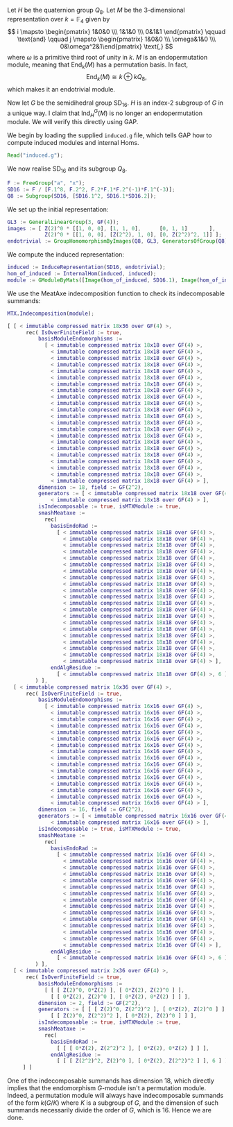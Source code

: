 Let $H$ be the quaternion group $Q_8$. Let $M$ be the $3$-dimensional representation over $k = \mathbb{F}_4$ given by
$$ i \mapsto \begin{pmatrix} 1&0&0 \\\ 1&1&0 \\\ 0&1&1 \end{pmatrix} \qquad \text{and} \qquad j \mapsto \begin{pmatrix} 1&0&0 \\\ \omega&1&0 \\\ 0&\omega^2&1\end{pmatrix} \text{,} $$
where $\omega$ is a primitive third root of unity in $k$. $M$ is an endopermutation module, meaning that $\operatorname{End}_k(M)$ has a permutation basis. In fact,
$$ \operatorname{End}_k(M) \cong k \oplus kQ_8 \text{,} $$
which makes it an endotrivial module.

Now let $G$ be the semidihedral group $\mathrm{SD}_{16}$. $H$ is an index-$2$ subgroup of $G$ in a unique way. I claim that $\operatorname{Ind}^G_H(M)$ is no longer an endopermutation module. We will verify this directly using GAP.

We begin by loading the supplied ```induced.g``` file, which tells GAP how to compute induced modules and internal Homs.

```GAP
Read("induced.g");
```

We now realise $\mathrm{SD}_{16}$ and its subgroup $Q_8$.

```GAP
F := FreeGroup("a", "x");
SD16 := F / [F.1^8, F.2^2, F.2*F.1*F.2^(-1)*F.1^(-3)];
Q8 := Subgroup(SD16, [SD16.1^2, SD16.1*SD16.2]);
```

We set up the initial representation:
```GAP
GL3 := GeneralLinearGroup(3, GF(4));
images := [ Z(2)^0 * [[1, 0, 0], [1, 1, 0],      [0, 1, 1]       ],
            Z(2)^0 * [[1, 0, 0], [Z(2^2), 1, 0], [0, Z(2^2)^2, 1]] ];
endotrivial := GroupHomomorphismByImages(Q8, GL3, GeneratorsOfGroup(Q8), images);
```

We compute the induced representation:
```GAP
induced := InduceRepresentation(SD16, endotrivial);
hom_of_induced := InternalHom(induced, induced);
module := GModuleByMats([Image(hom_of_induced, SD16.1), Image(hom_of_induced, SD16.2)], GF(4));
```

We use the MeatAxe indecomposition function to check its indecomposable summands:
```GAP
MTX.Indecomposition(module);

[ [ < immutable compressed matrix 18x36 over GF(4) >, 
      rec( IsOverFiniteField := true, 
          basisModuleEndomorphisms := 
            [ < immutable compressed matrix 18x18 over GF(4) >, 
              < immutable compressed matrix 18x18 over GF(4) >, 
              < immutable compressed matrix 18x18 over GF(4) >, 
              < immutable compressed matrix 18x18 over GF(4) >, 
              < immutable compressed matrix 18x18 over GF(4) >, 
              < immutable compressed matrix 18x18 over GF(4) >, 
              < immutable compressed matrix 18x18 over GF(4) >, 
              < immutable compressed matrix 18x18 over GF(4) >, 
              < immutable compressed matrix 18x18 over GF(4) >, 
              < immutable compressed matrix 18x18 over GF(4) >, 
              < immutable compressed matrix 18x18 over GF(4) >, 
              < immutable compressed matrix 18x18 over GF(4) >, 
              < immutable compressed matrix 18x18 over GF(4) >, 
              < immutable compressed matrix 18x18 over GF(4) >, 
              < immutable compressed matrix 18x18 over GF(4) >, 
              < immutable compressed matrix 18x18 over GF(4) >, 
              < immutable compressed matrix 18x18 over GF(4) >, 
              < immutable compressed matrix 18x18 over GF(4) >, 
              < immutable compressed matrix 18x18 over GF(4) >, 
              < immutable compressed matrix 18x18 over GF(4) >, 
              < immutable compressed matrix 18x18 over GF(4) >, 
              < immutable compressed matrix 18x18 over GF(4) > ], 
          dimension := 18, field := GF(2^2), 
          generators := [ < immutable compressed matrix 18x18 over GF(4) >,
              < immutable compressed matrix 18x18 over GF(4) > ], 
          isIndecomposable := true, isMTXModule := true, 
          smashMeataxe := 
            rec( 
              basisEndoRad := 
                [ < immutable compressed matrix 18x18 over GF(4) >, 
                  < immutable compressed matrix 18x18 over GF(4) >, 
                  < immutable compressed matrix 18x18 over GF(4) >, 
                  < immutable compressed matrix 18x18 over GF(4) >, 
                  < immutable compressed matrix 18x18 over GF(4) >, 
                  < immutable compressed matrix 18x18 over GF(4) >, 
                  < immutable compressed matrix 18x18 over GF(4) >, 
                  < immutable compressed matrix 18x18 over GF(4) >, 
                  < immutable compressed matrix 18x18 over GF(4) >, 
                  < immutable compressed matrix 18x18 over GF(4) >, 
                  < immutable compressed matrix 18x18 over GF(4) >, 
                  < immutable compressed matrix 18x18 over GF(4) >, 
                  < immutable compressed matrix 18x18 over GF(4) >, 
                  < immutable compressed matrix 18x18 over GF(4) >, 
                  < immutable compressed matrix 18x18 over GF(4) >, 
                  < immutable compressed matrix 18x18 over GF(4) >, 
                  < immutable compressed matrix 18x18 over GF(4) >, 
                  < immutable compressed matrix 18x18 over GF(4) >, 
                  < immutable compressed matrix 18x18 over GF(4) >, 
                  < immutable compressed matrix 18x18 over GF(4) >, 
                  < immutable compressed matrix 18x18 over GF(4) > ], 
              endAlgResidue := 
                [ < immutable compressed matrix 18x18 over GF(4) >, 6 ] ) 
         ) ], 
  [ < immutable compressed matrix 16x36 over GF(4) >, 
      rec( IsOverFiniteField := true, 
          basisModuleEndomorphisms := 
            [ < immutable compressed matrix 16x16 over GF(4) >, 
              < immutable compressed matrix 16x16 over GF(4) >, 
              < immutable compressed matrix 16x16 over GF(4) >, 
              < immutable compressed matrix 16x16 over GF(4) >, 
              < immutable compressed matrix 16x16 over GF(4) >, 
              < immutable compressed matrix 16x16 over GF(4) >, 
              < immutable compressed matrix 16x16 over GF(4) >, 
              < immutable compressed matrix 16x16 over GF(4) >, 
              < immutable compressed matrix 16x16 over GF(4) >, 
              < immutable compressed matrix 16x16 over GF(4) >, 
              < immutable compressed matrix 16x16 over GF(4) >, 
              < immutable compressed matrix 16x16 over GF(4) >, 
              < immutable compressed matrix 16x16 over GF(4) >, 
              < immutable compressed matrix 16x16 over GF(4) >, 
              < immutable compressed matrix 16x16 over GF(4) >, 
              < immutable compressed matrix 16x16 over GF(4) > ], 
          dimension := 16, field := GF(2^2), 
          generators := [ < immutable compressed matrix 16x16 over GF(4) >,
              < immutable compressed matrix 16x16 over GF(4) > ], 
          isIndecomposable := true, isMTXModule := true, 
          smashMeataxe := 
            rec( 
              basisEndoRad := 
                [ < immutable compressed matrix 16x16 over GF(4) >, 
                  < immutable compressed matrix 16x16 over GF(4) >, 
                  < immutable compressed matrix 16x16 over GF(4) >, 
                  < immutable compressed matrix 16x16 over GF(4) >, 
                  < immutable compressed matrix 16x16 over GF(4) >, 
                  < immutable compressed matrix 16x16 over GF(4) >, 
                  < immutable compressed matrix 16x16 over GF(4) >, 
                  < immutable compressed matrix 16x16 over GF(4) >, 
                  < immutable compressed matrix 16x16 over GF(4) >, 
                  < immutable compressed matrix 16x16 over GF(4) >, 
                  < immutable compressed matrix 16x16 over GF(4) >, 
                  < immutable compressed matrix 16x16 over GF(4) >, 
                  < immutable compressed matrix 16x16 over GF(4) >, 
                  < immutable compressed matrix 16x16 over GF(4) >, 
                  < immutable compressed matrix 16x16 over GF(4) > ], 
              endAlgResidue := 
                [ < immutable compressed matrix 16x16 over GF(4) >, 6 ] ) 
         ) ], 
  [ < immutable compressed matrix 2x36 over GF(4) >, 
      rec( IsOverFiniteField := true, 
          basisModuleEndomorphisms := 
            [ [ [ Z(2)^0, 0*Z(2) ], [ 0*Z(2), Z(2)^0 ] ], 
              [ [ 0*Z(2), Z(2)^0 ], [ 0*Z(2), 0*Z(2) ] ] ], 
          dimension := 2, field := GF(2^2), 
          generators := [ [ [ Z(2)^0, Z(2^2)^2 ], [ 0*Z(2), Z(2)^0 ] ], 
              [ [ Z(2)^0, Z(2^2)^2 ], [ 0*Z(2), Z(2)^0 ] ] ], 
          isIndecomposable := true, isMTXModule := true, 
          smashMeataxe := 
            rec( 
              basisEndoRad := 
                [ [ [ 0*Z(2), Z(2^2)^2 ], [ 0*Z(2), 0*Z(2) ] ] ], 
              endAlgResidue := 
                [ [ [ Z(2^2)^2, Z(2)^0 ], [ 0*Z(2), Z(2^2)^2 ] ], 6 ] ) ) 
     ] ]
```

One of the indecomposable summands has dimension $18$, which directly implies that the endomorphism $G$-module isn't a permutation module. Indeed, a permutation module will always have indecomposable summands of the form $k(G/K)$ where $K$ is a subgroup of $G$, and the dimension of such summands necessarily divide the order of $G$, which is $16$.  Hence we are done.

